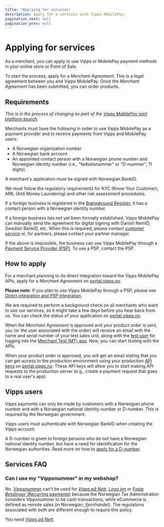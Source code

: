 ```yaml
---
title: "Applying for services"
description: Apply for a services with Vipps MobilePay.
pagination_next: null
pagination_prev: null
---
```


# Applying for services

As a merchant, you can apply to use Vipps or MobilePay payment methods in your online store or Point of Sale.

To start the process, apply for a *Merchant Agreement*. This is a legal agreement between you and Vipps MobilePay.
Once the *Merchant Agreement* has been submitted, you can order products.

## Requirements

*This is in the process of changing as part of the [Vipps MobilePay joint platform launch](https://www.vippsmobilepay.com/about).*

Merchants must have the following in order to use Vipps MobilePay as a payment
provider and to receive payments from Vipps and MobilePay users:

* A Norwegian organization number
* A Norwegian bank account
* An appointed contact person with a Norwegian phone number and Norwegian
  identity number (i.e., "fødselsnummer" or "D-nummer", 11 digits).

A merchant's application must be signed with Norwegian BankID.

We must follow the regulatory requirements for KYC (Know Your Customer),
AML (Anti Money Laundering) and other risk assessment procedures.

If a foreign business is registered in the
[Brønnøysund Register](https://www.brreg.no/),
it has a contact person with a Norwegian identity number.

If a foreign business has not yet been formally established, Vipps MobilePay can
manually send the agreement for digital signing with Danish NemID,
Swedish BankID, etc. When this is required, please contact
[customer service](https://vipps.no/kontakt-oss/)
or, for partners, please contact your partner manager.

If the above is impossible, the business can use Vipps MobilePay through a
[Payment Service Provider (PSP)](https://vipps.no/produkter-og-tjenester/bedrift/ta-betalt-paa-nett/ta-betalt-paa-nett/#kom-i-gang-med-vipps-pa-nett-category-2).
To use a PSP, contact the PSP.

## How to apply

For a merchant planning to do direct integration toward the Vipps MobilePay APIs,
apply for a *Merchant Agreement* on
[portal.vipps.no](https://portal.vipps.no).

**Please note:** If you plan to use Vipps MobilePay through a PSP, please see
[Direct integration and PSP integration](direct-vs-psp.md).

We are required to perform a background check on all merchants who want to use our
services, so it might take a few days before you hear back from us.
You can check the status of your application on
[portal.vipps.no](https://portal.vipps.no).

When the *Merchant Agreement* is approved and your product order is sent,
you (or the user associated with the order) will receive an email
with the name and serial number of your test sales unit, along with the
[test user](../test-environment.md/#test-users)
for logging into the
[Merchant Test (MT) app](../test-environment.md#test-apps).
Now, you can start testing with the APIs.

When your product order is approved, you will get an email stating that you can
get access to the production environment using your production
[API keys](api-keys.md)
on
[portal.vipps.no](https://portal.vipps.no).
These API keys will allow you to start making API requests to the production server
(e.g., create a payment request that goes to a real user's app).


## Vipps users

Vipps payments can only be made by customers with a Norwegian phone number and
with a Norwegian national identity number or D-number.
This is required by the Norwegian government.

Vipps users must authenticate with Norwegian BankID when creating the Vipps account.

A D-number is given to foreign persons who do not have a Norwegian national identity number,
but have a need for identification for the Norwegian authorities.
Read more on how to
[apply for a D-number](https://www.skatteetaten.no/en/person/foreign/norwegian-identification-number/).

## Services FAQ


### Can I use my "Vippsnummer" in my webshop?

No.
[Vippsnummer](https://vipps.no/produkter-og-tjenester/bedrift/ta-betalt-i-butikk/ta-betalt-med-vipps/)
can't be used for
[*Vipps på Nett*](https://vipps.no/produkter-og-tjenester/bedrift/ta-betalt-paa-nett/ta-betalt-paa-nett/),
[*Logg inn*](https://vipps.no/produkter-og-tjenester/bedrift/logg-inn-med-vipps/logg-inn-med-vipps/)
or
[*Faste Betalinger* (Recurring payments)](https://vipps.no/produkter-og-tjenester/bedrift/faste-betalinger/faste-betalinger/)
because the Norwegian Tax Administration considers *Vippsnummer* to be cash transactions,
while eCommerce is defined as remote sales (in Norwegian, *fjernhandel*). The regulations
associated with both are different enough to require this policy.

You need
[*Vipps på Nett*](https://www.vipps.no/produkter-og-tjenester/bedrift/ta-betalt-paa-nett/ta-betalt-paa-nett/).
